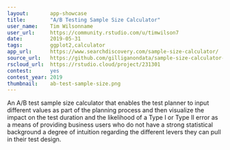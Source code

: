 ```yaml
---
layout:       app-showcase
title:        "A/B Testing Sample Size Calculator"
user_name:    Tim Wilsonname
user_url:     https://community.rstudio.com/u/timwilson7
date:         2019-05-31
tags:         ggplot2,calculator
app_url:      https://www.searchdiscovery.com/sample-size-calculator/
source_url:   https://github.com/gilliganondata/sample-size-calculator-1/
rscloud_url:  https://rstudio.cloud/project/231301
contest:      yes
contest_year: 2019
thumbnail:    ab-test-sample-size.png
---
```


An A/B test sample size calculator that enables the test planner to input different values as part of the planning process and then visualize the impact on the test duration and the likelihood of a Type I or Type II error as a means of providing business users who do not have a strong statistical background a degree of intuition regarding the different levers they can pull in their test design.
  
